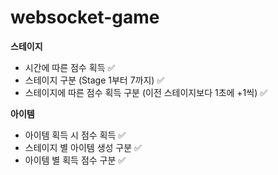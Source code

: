 # websocket-game

**스테이지**

- 시간에 따른 점수 획득 ✅
- 스테이지 구분 (Stage 1부터 7까지) ✅
- 스테이지에 따른 점수 획득 구분 (이전 스테이지보다 1초에 +1씩) ✅

**아이템**

- 아이템 획득 시 점수 획득 ✅
- 스테이지 별 아이템 생성 구분 ✅
- 아이템 별 획득 점수 구분 ✅
